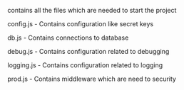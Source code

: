 contains all the files which are needed to start the project

config.js - Contains configuration like secret keys

db.js - Contains connections to database

debug.js - Contains configuration related to debugging

logging.js - Contains configuration related to logging

prod.js - Contains middleware which are need to security